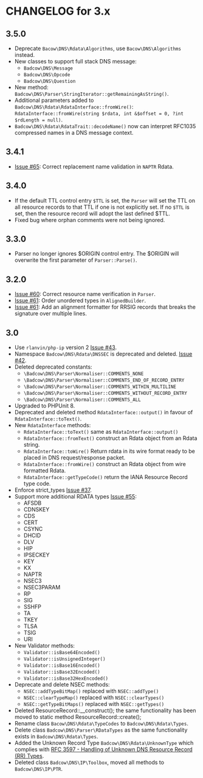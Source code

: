 CHANGELOG for 3.x
=================
## 3.5.0
* Deprecate `Bacow\DNS\Rdata\Algorithms`, use `Bacow\DNS\Algorithms` instead. 
* New classes to support full stack DNS message:
  * `Badcow\DNS\Message`
  * `Badcow\DNS\Opcode`
  * `Badcow\DNS\Question`
* New method: `Badcow\DNS\Parser\StringIterator::getRemainingAsString()`.
* Additional parameters added to `Badcow\DNS\Rdata\RdataInterface::fromWire()`: `RdataInterface::fromWire(string $rdata, int &$offset = 0, ?int $rdLength = null)`.
* `Badcow\DNS\Rdata\RdataTrait::decodeName()` now can interpret RFC1035 compressed names in a DNS message context.
## 3.4.1
* [Issue #65](https://github.com/Badcow/DNS/issues/65): Correct replacement name validation in `NAPTR` Rdata.
## 3.4.0
* If the default TTL control entry `$TTL` is set, the `Parser` will set the TTL on all resource records to that TTL if one is not explicitly set.
If no `$TTL` is set, then the resource record will adopt the last defined $TTL.
* Fixed bug where orphan comments were not being ignored.
## 3.3.0
* Parser no longer ignores $ORIGIN control entry. The $ORIGIN will overwrite the first parameter of `Parser::Parse()`.
## 3.2.0
* [Issue #60](https://github.com/Badcow/DNS/issues/60): Correct resource name verification in `Parser`.
* [Issue #61](https://github.com/Badcow/DNS/issues/61): Order unordered types in `AlignedBuilder`.
* [Issue #61](https://github.com/Badcow/DNS/issues/61): Add an alignment formatter for RRSIG records that breaks the signature over multiple lines.
## 3.0
* Use `rlanvin/php-ip` version 2 [Issue #43](https://github.com/Badcow/DNS/issues/43).
* Namespace `Badcow\DNS\Rdata\DNSSEC` is deprecated and deleted. [Issue #42](https://github.com/Badcow/DNS/issues/42).
* Deleted deprecated constants:
  * `\Badcow\DNS\Parser\Normaliser::COMMENTS_NONE`
  * `\Badcow\DNS\Parser\Normaliser::COMMENTS_END_OF_RECORD_ENTRY`
  * `\Badcow\DNS\Parser\Normaliser::COMMENTS_WITHIN_MULTILINE`
  * `\Badcow\DNS\Parser\Normaliser::COMMENTS_WITHOUT_RECORD_ENTRY`
  * `\Badcow\DNS\Parser\Normaliser::COMMENTS_ALL`
* Upgraded to PHPUnit 8.
* Deprecated and deleted method `RdataInterface::output()` in favour of `RdataInterface::toText()`.
* New `RdataInterface` methods:
  * `RdataInterface::toText()` same as `RdataInterface::output()`
  * `RdataInterface::fromText()` construct an Rdata object from an Rdata string.
  * `RdataInterface::toWire()` Return rdata in its wire format ready to be placed in DNS request/response packet.
  * `RdataInterface::fromWire()` construct an Rdata object from wire formatted Rdata.
  * `RdataInterface::getTypeCode()` return the IANA Resource Record type code.
* Enforce strict_types [Issue #37](https://github.com/Badcow/DNS/issues/37).
* Support more additional RDATA types [Issue #55](https://github.com/Badcow/DNS/issues/55):
  * AFSDB
  * CDNSKEY
  * CDS
  * CERT
  * CSYNC
  * DHCID
  * DLV
  * HIP
  * IPSECKEY
  * KEY
  * KX
  * NAPTR
  * NSEC3
  * NSEC3PARAM
  * RP
  * SIG
  * SSHFP
  * TA
  * TKEY
  * TLSA
  * TSIG
  * URI
* New Validator methods:
  * `Validator::isBase64Encoded()`
  * `Validator::isUnsignedInteger()`
  * `Validator::isBase16Encoded()`
  * `Validator::isBase32Encoded()`
  * `Validator::isBase32HexEncoded()`
* Deprecate and delete NSEC methods:
  * `NSEC::addTypeBitMap()` replaced with `NSEC::addType()`
  * `NSEC::clearTypeMap()` replaced with `NSEC::clearTypes()`
  * `NSEC::getTypeBitMaps()` replaced with `NSEC::getTypes()`
* Deleted ResourceRecord::__construct(); the same functionality has been moved to static method ResourceRecord::create();
* Rename class `Bacow\DNS\Rdata\TypeCodes` to `Badcow\DNS\Rdata\Types`.
* Delete class `Badcow\DNS\Parser\RDataTypes` as the same functionality exists in `Badcow\DNS\Rdata\Types`.
* Added the Unknown Record Type `Badcow\DNS\Rdata\UnknownType` which complies with [RFC 3597 - Handling of Unknown DNS Resource
  Record (RR) Types](https://tools.ietf.org/html/rfc3597).
* Deleted class `Badcow\DNS\IP\Toolbox`, moved all methods to `Badcow\DNS\IP\PTR`.